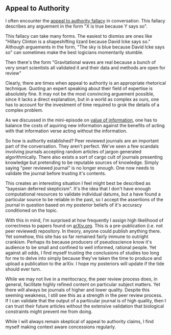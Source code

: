 ## Appeal to Authority

I often encounter the [appeal to authority fallacy](https://yourlogicalfallacyis.com/appeal-to-authority) in conversation.  This fallacy describes any arguement in the form "X is true because Y says so".

This fallacy can take many forms.  The easiest to dismiss are ones like "Hillary Clinton is a shapeshifting lizard because David Icke says so."  Although arguements in the form, "The sky is blue because David Icke says so" can sometimes make the best logicians momentarily stumble.

Then there's the form "Gravitational waves are real because a bunch of very smart scientists all validated it and their data and methods are open for review"

Clearly, there are times when appeal to authority is an appropriate rhetorical technique.  Quoting an expert speaking about their field of expertise is absolutely fine.  It may not be the most convincing arguement possible, since it lacks a direct explanation, but in a world as complex as ours, one has to account for the investment of time required to grok the details of a complex problem.

As we discussed in the mini-episode on [value of information](http://dataskeptic.com/blog/episodes/2014/value-of-information), one has to balance the costs of aquiring new information against the benefits of acting with that information verse acting without the information.

So how is authority established?  Peer reviewed journals are an important part of the conversation.  They aren't perfect.  We've seen a few scandals involving journals accepting random articles of jargon generated algorithmically.  There also exists a sort of cargo cult of journals presenting knowledge but pretending to be reputable sources of knowledge.  Simply saying "peer reviewed journal" is no longer enough.  One now needs to validate the journal before trusting it's contents.

This creates an interesting situation I feel might best be described as "bayesian deferred skepticism".  It's the idea that I don't have enough computational resources to validate individual datums, but a have found a particular source to be reliable in the past, so I accept the assertions of the journal in question based on my posterior beliefs of it's accuracy conditioned on the topic.

With this in mind, I'm surprised at how frequently I assign high likelihood of correctness to papers found on [arXiv.org](https://arxiv.org/).  This is a pre-publication (i.e. not peer reviewed) repository.  In theory, anyone could publish anything there.  Yet somehow, this site has so far remained fairly immune to outright crankism.  Perhaps its because producers of pseudoscience know it's audience to be small and confined to well informed, rational people.  Yet against all odds, I find myself trusting the conclusions of studies too long for me to delve into simply because they've taken the time to produce and upload a publication to the arXiv.  I hope my posteriors will update if the tide should ever turn.

While we may not live in a meritocracy, the peer review process does, in general, facilitate highly refined content on particular subject matters.  Yet there will always be journals of higher and lower quality.  Despite this seeming weakness, I still see this as a strength in the peer review process.  If I can validate that the output of a particular journal is of high quality, then I can trust their future articles without the extensive validation that biological constraints might prevent me from doing.

While I will always remain skeptical of appeal to authority claims, I find myself making  context aware concessions regularly.